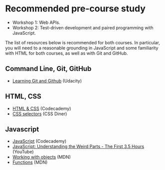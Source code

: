 # Recommended pre-course study

+ Workshop 1: Web APIs.
+ Workshop 2: Test-driven development and paired programming with JavaScript.

The list of resources below is recommended for both courses. In particular, you will need to a reasonable grounding in JavaScript and some familiarity with HTML for both courses, as well as with Git and GitHub.

## Command Line, Git, GitHub
* [Learning Git and Github](https://www.udacity.com/course/how-to-use-git-and-github--ud775) (Udacity)

## HTML, CSS
* [HTML & CSS](https://www.codecademy.com/learn/web) (Codecademy)
* [CSS selectors](http://flukeout.github.io/) (CSS Diner)

## Javascript
* [JavaScript](https://www.codecademy.com/learn/javascript) (Codecademy)
* [JavaScript: Understanding the Weird Parts - The First 3.5 Hours](https://www.youtube.com/watch?v=Bv_5Zv5c-Ts) (YouTube)
* [Working with objects](https://developer.mozilla.org/en-US/docs/Web/JavaScript/Guide/Working_with_Objects) (MDN)
* [Functions](https://developer.mozilla.org/en-US/docs/Web/JavaScript/Guide/Functions) (MDN)
